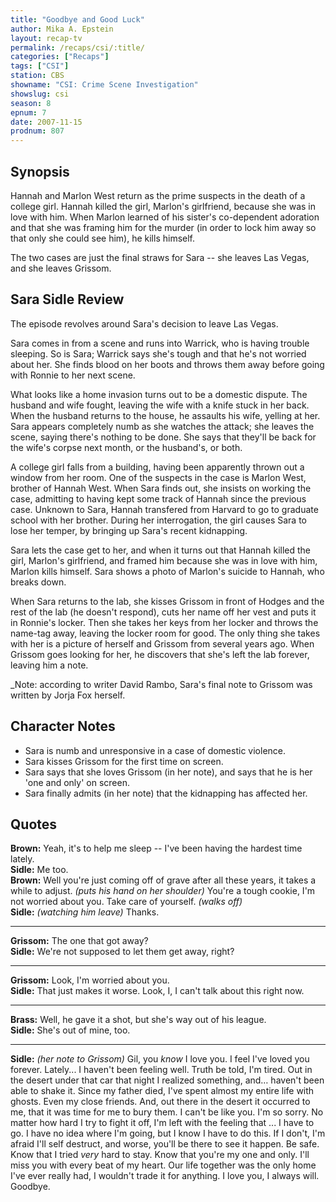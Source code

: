 ```yaml
---
title: "Goodbye and Good Luck"
author: Mika A. Epstein
layout: recap-tv
permalink: /recaps/csi/:title/
categories: ["Recaps"]
tags: ["CSI"]
station: CBS
showname: "CSI: Crime Scene Investigation"
showslug: csi
season: 8
epnum: 7  
date: 2007-11-15
prodnum: 807  
---
```


## Synopsis

Hannah and Marlon West  return as the prime suspects in the death of a college girl. Hannah killed the girl, Marlon's girlfriend, because she was in love with him. When Marlon learned of his sister's co-dependent adoration and that she was framing him for the murder (in order to lock him away so that only she could see him), he kills himself.

The two cases are just the final straws for Sara -- she leaves Las Vegas, and she leaves Grissom.

## Sara Sidle Review

The episode revolves around Sara's decision to leave Las Vegas.

Sara comes in from a scene and runs into Warrick, who is having trouble sleeping. So is Sara; Warrick says she's tough and that he's not worried about her. She finds blood on her boots and throws them away before going with Ronnie to her next scene.

What looks like a home invasion turns out to be a domestic dispute. The husband and wife fought, leaving the wife with a knife stuck in her back. When the husband returns to the house, he assaults his wife, yelling at her. Sara appears completely numb as she watches the attack; she leaves the scene, saying there's nothing to be done. She says that they'll be back for the wife's corpse next month, or the husband's, or both.

A college girl falls from a building, having been apparently thrown out a window from her room. One of the suspects in the case is Marlon West, brother of Hannah West. When Sara finds out, she insists on working the case, admitting to having kept some track of Hannah since the previous case. Unknown to Sara, Hannah transfered from Harvard to go to graduate school with her brother. During her interrogation, the girl causes Sara to lose her temper, by bringing up Sara's recent kidnapping.

Sara lets the case get to her, and when it turns out that Hannah killed the girl, Marlon's girlfriend, and framed him because she was in love with him, Marlon kills himself. Sara shows a photo of Marlon's suicide to Hannah, who breaks down.

When Sara returns to the lab, she kisses Grissom in front of Hodges and the rest of the lab (he doesn't respond), cuts her name off her vest and puts it in Ronnie's locker. Then she takes her keys from her locker and throws the name-tag away, leaving the locker room for good. The only thing she takes with her is a picture of herself and Grissom from several years ago. When Grissom goes looking for her, he discovers that she's left the lab forever, leaving him a note.

_Note: according to writer David Rambo, Sara's final note to Grissom was written by Jorja Fox herself.

## Character Notes

* Sara is numb and unresponsive in a case of domestic violence.  
* Sara kisses Grissom for the first time on screen.  
* Sara says that she loves Grissom (in her note), and says that he is her 'one and only' on screen.  
* Sara finally admits (in her note) that the kidnapping has affected her.

## Quotes

**Brown:** Yeah, it's to help me sleep -- I've been having the hardest time lately.  
**Sidle:** Me too.  
**Brown:** Well you're just coming off of grave after all these years, it takes a while to adjust. _(puts his hand on her shoulder)_ You're a tough cookie, I'm not worried about you. Take care of yourself. _(walks off)_  
**Sidle:** _(watching him leave)_ Thanks.  

- - -

**Grissom:** The one that got away?  
**Sidle:** We're not supposed to let them get away, right?  

- - -

**Grissom:** Look, I'm worried about you.  
**Sidle:** That just makes it worse. Look, I, I can't talk about this right now.  

- - -

**Brass:** Well, he gave it a shot, but she's way out of his league.  
**Sidle:** She's out of mine, too.  

- - -

**Sidle:** _(her note to Grissom)_ Gil, you _know_ I love you. I feel I've loved you forever. Lately... I haven't been feeling well. Truth be told, I'm tired. Out in the desert under that car that night I realized something, and&#8230; haven't been able to shake it. Since my father died, I've spent almost my entire life with ghosts. Even my close friends. And, out there in the desert it occurred to me, that it was time for me to bury them. I can't be like you. I'm so sorry. No matter how hard I try to fight it off, I'm left with the feeling that ... I have to go. I have no idea where I'm going, but I know I have to do this. If I don't, I'm afraid I'll self destruct, and worse, you'll be there to see it happen. Be safe. Know that I tried _very_ hard to stay. Know that you're my one and only. I'll miss you with every beat of my heart. Our life together was the only home I've ever really had, I wouldn't trade it for anything. I love you, I always will. Goodbye.

